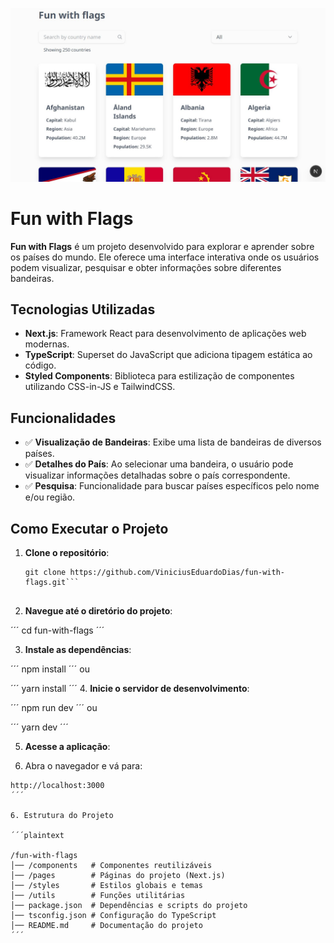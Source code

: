 ![Fun with flags screenshot](public/screenshot-fun-with-flags.JPG)

# Fun with Flags

**Fun with Flags** é um projeto desenvolvido para explorar e aprender sobre os países do mundo. Ele oferece uma interface interativa onde os usuários podem visualizar, pesquisar e obter informações sobre diferentes bandeiras.

## Tecnologias Utilizadas

- **Next.js**: Framework React para desenvolvimento de aplicações web modernas.
- **TypeScript**: Superset do JavaScript que adiciona tipagem estática ao código.
- **Styled Components**: Biblioteca para estilização de componentes utilizando CSS-in-JS e TailwindCSS.

## Funcionalidades

- ✅ **Visualização de Bandeiras**: Exibe uma lista de bandeiras de diversos países.
- ✅ **Detalhes do País**: Ao selecionar uma bandeira, o usuário pode visualizar informações detalhadas sobre o país correspondente.
- ✅ **Pesquisa**: Funcionalidade para buscar países específicos pelo nome e/ou região.

## Como Executar o Projeto

1. **Clone o repositório**:

   ```
   git clone https://github.com/ViniciusEduardoDias/fun-with-flags.git```
   

2. **Navegue até o diretório do projeto**:

´´´
cd fun-with-flags
´´´

3. **Instale as dependências**:

´´´
npm install
´´´
ou

´´´
yarn install
´´´ 
4. **Inicie o servidor de desenvolvimento**:

´´´
npm run dev
´´´
ou

´´´
yarn dev
´´´

5. **Acesse a aplicação**:

1. Abra o navegador e vá para:

```
http://localhost:3000
´´´

6. Estrutura do Projeto

´´´plaintext

/fun-with-flags
│── /components   # Componentes reutilizáveis
│── /pages        # Páginas do projeto (Next.js)
│── /styles       # Estilos globais e temas
│── /utils        # Funções utilitárias
│── package.json  # Dependências e scripts do projeto
│── tsconfig.json # Configuração do TypeScript
│── README.md     # Documentação do projeto
´´´